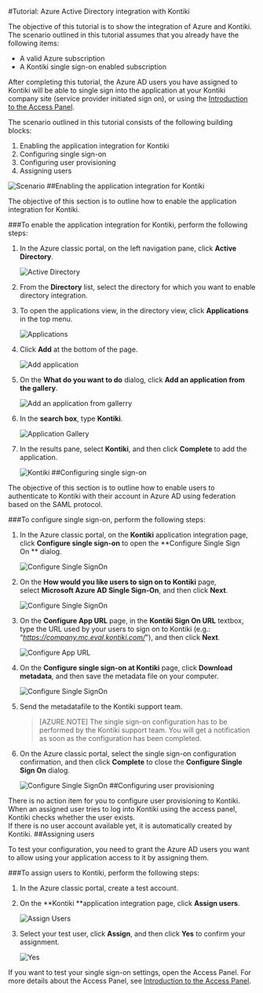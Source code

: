 <properties 
    pageTitle="Tutorial: Azure Active Directory integration with Kontiki | Microsoft Azure" 
    description="Learn how to use Kontiki with Azure Active Directory to enable single sign-on, automated provisioning, and more!" 
    services="active-directory" 
    authors="jeevansd"  
    documentationCenter="na" 
    manager="femila"/>
<tags 
    ms.service="active-directory" 
    ms.devlang="na" 
    ms.topic="article" 
    ms.tgt_pltfrm="na" 
    ms.workload="identity" 
    ms.date="07/08/2016" 
    ms.author="jeedes" />

#Tutorial: Azure Active Directory integration with Kontiki
  
The objective of this tutorial is to show the integration of Azure and Kontiki.  
The scenario outlined in this tutorial assumes that you already have the following items:

-   A valid Azure subscription
-   A Kontiki single sign-on enabled subscription
  
After completing this tutorial, the Azure AD users you have assigned to Kontiki will be able to single sign into the application at your Kontiki company site (service provider initiated sign on), or using the [Introduction to the Access Panel](active-directory-saas-access-panel-introduction.md).
  
The scenario outlined in this tutorial consists of the following building blocks:

1.  Enabling the application integration for Kontiki
2.  Configuring single sign-on
3.  Configuring user provisioning
4.  Assigning users

![Scenario](./media/active-directory-saas-kontiki-tutorial/IC790235.png "Scenario")
##Enabling the application integration for Kontiki
  
The objective of this section is to outline how to enable the application integration for Kontiki.

###To enable the application integration for Kontiki, perform the following steps:

1.  In the Azure classic portal, on the left navigation pane, click **Active Directory**.

    ![Active Directory](./media/active-directory-saas-kontiki-tutorial/IC700993.png "Active Directory")

2.  From the **Directory** list, select the directory for which you want to enable directory integration.

3.  To open the applications view, in the directory view, click **Applications** in the top menu.

    ![Applications](./media/active-directory-saas-kontiki-tutorial/IC700994.png "Applications")

4.  Click **Add** at the bottom of the page.

    ![Add application](./media/active-directory-saas-kontiki-tutorial/IC749321.png "Add application")

5.  On the **What do you want to do** dialog, click **Add an application from the gallery**.

    ![Add an application from gallerry](./media/active-directory-saas-kontiki-tutorial/IC749322.png "Add an application from gallerry")

6.  In the **search box**, type **Kontiki**.

    ![Application Gallery](./media/active-directory-saas-kontiki-tutorial/IC790236.png "Application Gallery")

7.  In the results pane, select **Kontiki**, and then click **Complete** to add the application.

    ![Kontiki](./media/active-directory-saas-kontiki-tutorial/IC790237.png "Kontiki")
##Configuring single sign-on
  
The objective of this section is to outline how to enable users to authenticate to Kontiki with their account in Azure AD using federation based on the SAML protocol.

###To configure single sign-on, perform the following steps:

1.  In the Azure classic portal, on the **Kontiki** application integration page, click **Configure single sign-on** to open the **Configure Single Sign On ** dialog.

    ![Configure Single SignOn](./media/active-directory-saas-kontiki-tutorial/IC790238.png "Configure Single SignOn")

2.  On the **How would you like users to sign on to Kontiki** page, select **Microsoft Azure AD Single Sign-On**, and then click **Next**.

    ![Configure Single SignOn](./media/active-directory-saas-kontiki-tutorial/IC790239.png "Configure Single SignOn")

3.  On the **Configure App URL** page, in the **Kontiki Sign On URL** textbox, type the URL used by your users to sign on to Kontiki (e.g.: “*https://company.mc.eval.kontiki.com/*"), and then click **Next**.

    ![Configure App URL](./media/active-directory-saas-kontiki-tutorial/IC790240.png "Configure App URL")

4.  On the **Configure single sign-on at Kontiki** page, click **Download metadata**, and then save the metadata file on your computer.

    ![Configure Single SignOn](./media/active-directory-saas-kontiki-tutorial/IC790241.png "Configure Single SignOn")

5.  Send the metadatafile to the Kontiki support team.

    >[AZURE.NOTE] The single sign-on configuration has to be performed by the Kontiki support team. You will get a notification as soon as the configuration has been completed.

6.  On the Azure classic portal, select the single sign-on configuration confirmation, and then click **Complete** to close the **Configure Single Sign On** dialog.

    ![Configure Single SignOn](./media/active-directory-saas-kontiki-tutorial/IC790242.png "Configure Single SignOn")
##Configuring user provisioning
  
There is no action item for you to configure user provisioning to Kontiki.  
When an assigned user tries to log into Kontiki using the access panel, Kontiki checks whether the user exists.  
If there is no user account available yet, it is automatically created by Kontiki.
##Assigning users
  
To test your configuration, you need to grant the Azure AD users you want to allow using your application access to it by assigning them.

###To assign users to Kontiki, perform the following steps:

1.  In the Azure classic portal, create a test account.

2.  On the **Kontiki **application integration page, click **Assign users**.

    ![Assign Users](./media/active-directory-saas-kontiki-tutorial/IC790243.png "Assign Users")

3.  Select your test user, click **Assign**, and then click **Yes** to confirm your assignment.

    ![Yes](./media/active-directory-saas-kontiki-tutorial/IC767830.png "Yes")
  
If you want to test your single sign-on settings, open the Access Panel. For more details about the Access Panel, see [Introduction to the Access Panel](active-directory-saas-access-panel-introduction.md).